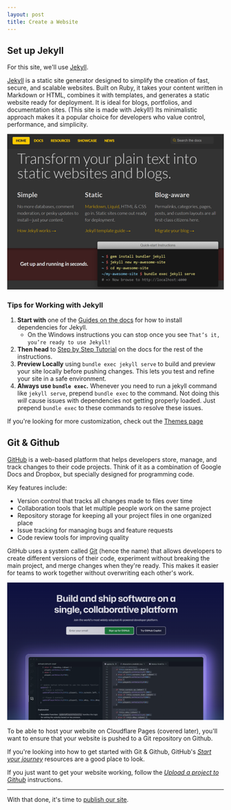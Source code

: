 ```yaml
---
layout: post
title: Create a Website
---
```


## Set up Jekyll

For this site, we'll use [Jekyll](https://jekyllrb.com/). 

[Jekyll](https://jekyllrb.com/) is a static site generator designed to simplify the creation of fast, secure, and scalable websites. 
Built on Ruby, it takes your content written in Markdown or HTML, combines it with templates, and generates a static website ready for deployment. 
It is ideal for blogs, portfolios, and documentation sites. (This site is made with Jekyll!) 
Its minimalistic approach makes it a popular choice for developers who value control, performance, and simplicity.

![img_2.png](img_2.png)

### Tips for Working with Jekyll
1. **Start with** one of the [Guides on the docs](https://jekyllrb.com/docs/installation/#guides) for how to install dependencies for Jekyll.
   - On the Windows instructions you can stop once you see `That’s it, you’re ready to use Jekyll!` 
2. **Then head** to [Step by Step Tutorial](https://jekyllrb.com/docs/step-by-step/01-setup/) on the docs for the rest of the instructions.
3. **Preview Locally** using `bundle exec jekyll serve` to build and preview your site locally before pushing changes.
   This lets you test and refine your site in a safe environment.
4. **Always use `bundle exec`.** 
   Whenever you need to run a jekyll command like `jekyll serve`, prepend `bundle exec` to the command.
   Not doing this _will_ cause issues with dependencies not getting properly loaded.
   Just prepend `bundle exec` to these commands to resolve these issues.

If you're looking for more customization, check out the [Themes page](https://jekyllrb.com/docs/themes/)

## Git & Github

[GitHub](https://github.com/) is a web-based platform that helps developers store, manage,
and track changes to their code projects. 
Think of it as a combination of Google Docs and Dropbox, but specially designed for programming code.

Key features include:
- Version control that tracks all changes made to files over time 
- Collaboration tools that let multiple people work on the same project 
- Repository storage for keeping all your project files in one organized place 
- Issue tracking for managing bugs and feature requests 
- Code review tools for improving quality

GitHub uses a system called [Git](https://git-scm.com/) (hence the name)
that allows developers to create different versions of their code,
experiment without breaking the main project, and merge changes when they're ready.
This makes it easier for teams to work together without overwriting each other's work.

![img_3.png](img_3.png)

To be able to host your website on Cloudflare Pages (covered later),
you'll want to ensure that your website is pushed to a Git repository on Github.

If you're looking into how to get started with Git & Github,
GitHub's [_Start your journey_](https://docs.github.com/en/get-started/start-your-journey) 
resources are a good place to look. 

If you just want to get your website working,
follow the [_Upload a project to Github_](https://docs.github.com/en/get-started/start-your-journey/uploading-a-project-to-github) instructions.

--- 

With that done, it's time to [publish our site](deploying-your-website).